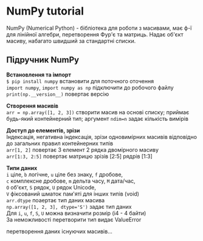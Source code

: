 # NumPy tutorial

NumPy (Numerical Python) - бібліотека для роботи з масивами, має ф-ї для лінійної алгебри, перетворення Фур'є та матриць. Надає об'єкт масиву, набагато швидший за стандартні списки.

## Підручник NumPy

**Встановлення та імпорт**  
`$ pip install numpy` встановити для поточного оточення  
`import numpy`, `import numpy as np` підключити до робочого файлу  
`print(np.__version__)` повертає версію  

**Створення масивів**  
`arr = np.array([1, 2, 3])` створити масив на основі списку; приймає будь-який контейнерний тип; аргумент `ndim=n` задає кількість вимірів  

**Доступ до елементів, зрізи**  
Індексація, негативна індексація, зрізи одновимірних масивів відповідно до загальних правил контейнерних типів  
`arr[1, 2]` повертає 3 елемент 2 рядка двомірного масиву  
`arr[1:3, 2:5]` повертає матрицю зрізів [2:5] рядрів [1:3]

**Типи даних**  
`i` ціле, `b` логічне, `u` ціле без знаку, `f` дробове,  
`c` комплексне дробове, `m` дельта часу, `M` дата/час,  
`O` об'єкт, `S` рядок, `U` рядок Unicode,  
`V` фіксований шматок пам'яті для інших типів (void)  
`arr.dtype` поаертає тип даних масива  
`np.array([1, 2, 3], dtype='S')` задає тип даних  
Для `i`, `u`, `f`, `S`, `U` можна визначити розмір (i4 - 4 байти)  
За неможливості перетворити тип видає ValueError  

перетворення даних існуючих масивів...